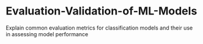 # Evaluation-Validation-of-ML-Models
Explain common evaluation metrics for classification models and their use in assessing model performance
